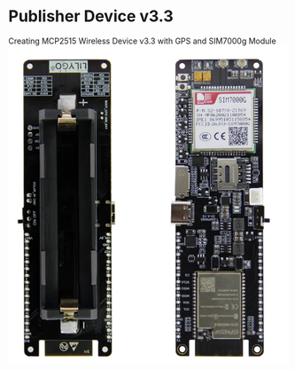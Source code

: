 # Publisher Device v3.3
Creating MCP2515 Wireless Device v3.3 with GPS and SIM7000g Module
![Sender](https://github.com/SecureTechware/MQTT-PublisherDevice-v3.3/blob/main/LILYGO-TTGO-T-SIM7000G-SIM-Development.png)
